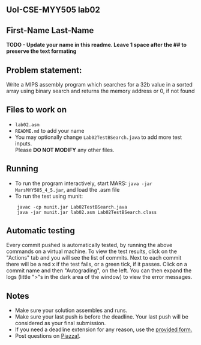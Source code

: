 
## UoI-CSE-MYY505 lab02

## First-Name Last-Name

**TODO - Update your name in this readme. Leave 1 space after the ## to preserve the text formating**


## Problem statement:
Write a MIPS assembly program which searches for a 32b value in a sorted array using binary search and
returns the memory address or 0, if not found
 
## Files to work on
* `lab02.asm` 
* `README.md` to add your name<br/>
* You may optionally change `Lab02TestBSearch.java` to add more test inputs.<br/>
Please **DO NOT MODIFY** any other files. 
      
## Running 
* To run the program interactively, start MARS: `java -jar MarsMYY505_4_5.jar`, and load the .asm file
* To run the test using munit: <br/>
```
    javac -cp munit.jar Lab02TestBSearch.java
    java -jar munit.jar lab02.asm Lab02TestBSearch.class
```

## Automatic testing 
Every commit pushed is automatically tested, by running the above commands on a virtual machine.
To view the test results, click on the "Actions" tab and you will see the list of commits.
Next to each commit there will be a red x if the test fails, or a green tick, if it passes. Click on a commit name and then "Autograding", on the left. You can then expand the logs (little ">"s in the dark area of the window) to view the error messages.

## Notes
* Make sure your solution assembles and runs.
* Make sure your last push is before the deadline. Your last push will be considered as your final submission.
* If you need a deadline extension for any reason, use the [provided form.](https://forms.gle/ZoRVSsbghBZAqPM27)
* Post questions on [Piazza!](https://piazza.com/uoi.gr/fall2020/myy505/home).

